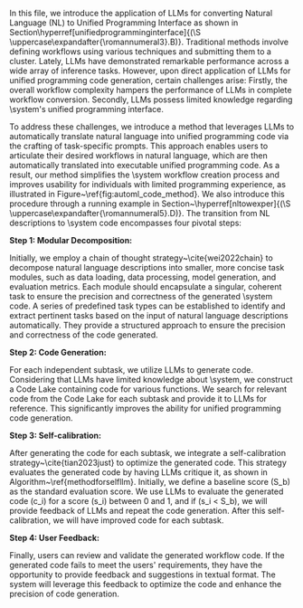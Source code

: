 In this file, we introduce the application of LLMs for converting Natural Language (NL) to Unified Programming Interface as shown in Section\hyperref[unifiedprogramminginterface]{(\S \uppercase\expandafter{\romannumeral3}.B)}. Traditional methods involve defining workflows using various techniques and submitting them to a cluster. Lately, LLMs have demonstrated remarkable performance across a wide array of inference tasks. However, upon direct application of LLMs for unified programming code generation, certain challenges arise: Firstly, the overall workflow complexity hampers the performance of LLMs in complete workflow conversion. Secondly, LLMs possess limited knowledge regarding \system's unified programming interface.

To address these challenges, we introduce a method that leverages LLMs to automatically translate natural language into unified programming code via the crafting of task-specific prompts. This approach enables users to articulate their desired workflows in natural language, which are then automatically translated into executable unified programming code. As a result, our method simplifies the \system workflow creation process and improves usability for individuals with limited programming experience, as illustrated in Figure~\ref{fig:automl_code_method}. We also introduce this procedure through a running example in Section~\hyperref[nltowexper]{(\S \uppercase\expandafter{\romannumeral5}.D)}. The transition from NL descriptions to \system code encompasses four pivotal steps:

**Step 1: Modular Decomposition:** 

Initially, we employ a chain of thought strategy~\cite{wei2022chain} to decompose natural language descriptions into smaller, more concise task modules, such as data loading, data processing, model generation, and evaluation metrics. Each module should encapsulate a singular, coherent task to ensure the precision and correctness of the generated \system code. A series of predefined task types can be established to identify and extract pertinent tasks based on the input of natural language descriptions automatically. They provide a structured approach to ensure the precision and correctness of the code generated.

**Step 2: Code Generation:** 

For each independent subtask, we utilize LLMs to generate code. Considering that LLMs have limited knowledge about \system, we construct a Code Lake containing code for various functions. We search for relevant code from the Code Lake for each subtask and provide it to LLMs for reference. This significantly improves the ability for unified programming code generation.

**Step 3: Self-calibration:** 

After generating the code for each subtask, we integrate a self-calibration strategy~\cite{tian2023just} to optimize the generated code. This strategy evaluates the generated code by having LLMs critique it, as shown in Algorithm~\ref{methodforselfllm}. Initially, we define a baseline score \(S_b\) as the standard evaluation score. We use LLMs to evaluate the generated code \(c_i\) for a score \(s_i\) between 0 and 1, and if \(s_i < S_b\), we will provide feedback of LLMs and repeat the code generation. After this self-calibration, we will have improved code for each subtask.

**Step 4: User Feedback:** 

Finally, users can review and validate the generated workflow code. If the generated code fails to meet the users' requirements, they have the opportunity to provide feedback and suggestions in textual format. The system will leverage this feedback to optimize the code and enhance the precision of code generation.


